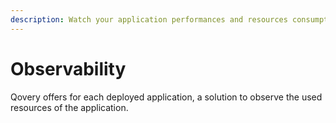 ```yaml
---
description: Watch your application performances and resources consumptions
---
```


# Observability

Qovery offers for each deployed application, a solution to observe the used resources of the application.


